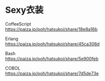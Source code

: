 Sexy衣装
========

CoffeeScript  
https://paiza.jp/poh/hatsukoi/share/18e8a16b  
  
  
Erlang  
https://paiza.jp/poh/hatsukoi/share/45ca308d  
 
 
Bash  
https://paiza.jp/poh/hatsukoi/share/5e900feb  
  
  
COBOL  
https://paiza.jp/poh/hatsukoi/share/7d5de73e   
